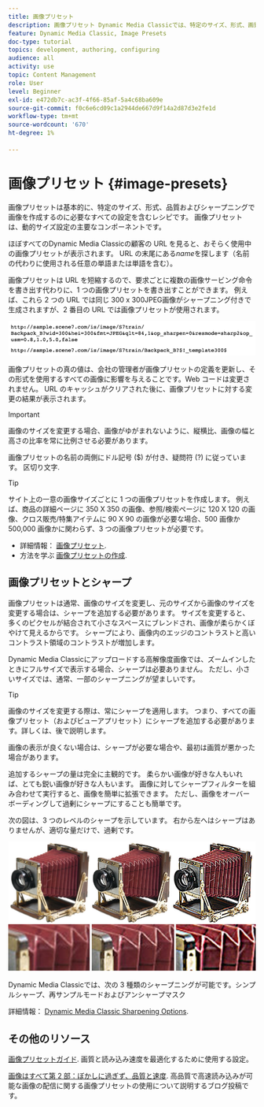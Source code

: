 ```yaml
---
title: 画像プリセット
description: 画像プリセット Dynamic Media Classicでは、特定のサイズ、形式、画質およびシャープニングで画像を作成するために必要なすべての設定が含まれています。 画像プリセットは、動的サイズ設定の主要なコンポーネントです。 Dynamic Media Classicで URL を見ると、画像プリセットが使用中かどうかを簡単に確認できます。 画像プリセット、その有用性の理由、画像プリセットの作成方法について説明します。
feature: Dynamic Media Classic, Image Presets
doc-type: tutorial
topics: development, authoring, configuring
audience: all
activity: use
topic: Content Management
role: User
level: Beginner
exl-id: e472db7c-ac3f-4f66-85af-5a4c68ba609e
source-git-commit: f0c6e6cd09c1a2944de667d9f14a2d87d3e2fe1d
workflow-type: tm+mt
source-wordcount: '670'
ht-degree: 1%

---
```


# 画像プリセット {#image-presets}

画像プリセットは基本的に、特定のサイズ、形式、品質およびシャープニングで画像を作成するのに必要なすべての設定を含むレシピです。 画像プリセットは、動的サイズ設定の主要なコンポーネントです。

ほぼすべてのDynamic Media Classicの顧客の URL を見ると、おそらく使用中の画像プリセットが表示されます。 URL の末尾にある$name$を探します（名前の代わりに使用される任意の単語または単語を含む）。

画像プリセットは URL を短縮するので、要求ごとに複数の画像サービング命令を書き出す代わりに、1 つの画像プリセットを書き出すことができます。 例えば、これら 2 つの URL では同じ 300 x 300JPEG画像がシャープニング付きで生成されますが、2 番目の URL では画像プリセットが使用されます。

![画像](assets/image-presets/image-preset-2.png)

画像プリセットの真の値は、会社の管理者が画像プリセットの定義を更新し、その形式を使用するすべての画像に影響を与えることです。Web コードは変更されません。 URL のキャッシュがクリアされた後に、画像プリセットに対する変更の結果が表示されます。

>[!IMPORTANT]
>
>画像のサイズを変更する場合、画像がゆがまれないように、縦横比、画像の幅と高さの比率を常に比例させる必要があります。

画像プリセットの名前の両側にドル記号 ($) が付き、疑問符 (?) に従っています。 区切り文字.

>[!TIP]
>
>サイト上の一意の画像サイズごとに 1 つの画像プリセットを作成します。 例えば、商品の詳細ページに 350 X 350 の画像、参照/検索ページに 120 X 120 の画像、クロス販売/特集アイテムに 90 X 90 の画像が必要な場合、500 画像か 500,000 画像かに関わらず、3 つの画像プリセットが必要です。

- 詳細情報： [画像プリセット](https://experienceleague.adobe.com/docs/dynamic-media-classic/using/image-sizing/setting-image-presets.html).
- 方法を学ぶ [画像プリセットの作成](https://experienceleague.adobe.com/docs/dynamic-media-classic/using/image-sizing/setting-image-presets.html#creating-an-image-preset).

## 画像プリセットとシャープ

画像プリセットは通常、画像のサイズを変更し、元のサイズから画像のサイズを変更する場合は、シャープを追加する必要があります。 サイズを変更すると、多くのピクセルが結合されて小さなスペースにブレンドされ、画像が柔らかくぼやけて見えるからです。 シャープにより、画像内のエッジのコントラストと高いコントラスト領域のコントラストが増加します。

Dynamic Media Classicにアップロードする高解像度画像では、ズームインしたときにフルサイズで表示する場合、シャープは必要ありません。 ただし、小さいサイズでは、通常、一部のシャープニングが望ましいです。

>[!TIP]
>
>画像のサイズを変更する際は、常にシャープを適用します。 つまり、すべての画像プリセット（およびビューアプリセット）にシャープを追加する必要があります。詳しくは、後で説明します。
>
>画像の表示が良くない場合は、シャープが必要な場合や、最初は画質が悪かった場合があります。

追加するシャープの量は完全に主観的です。 柔らかい画像が好きな人もいれば、とても鋭い画像が好きな人もいます。 画像に対してシャープフィルターを組み合わせて実行すると、画像を簡単に拡張できます。 ただし、画像をオーバーボーディングして過剰にシャープにすることも簡単です。

次の図は、3 つのレベルのシャープを示しています。 右から左へはシャープはありませんが、適切な量だけで、過剰です。

![画像](assets/image-presets/image-presets-1.jpg)

Dynamic Media Classicでは、次の 3 種類のシャープニングが可能です。シンプルシャープ、再サンプルモードおよびアンシャープマスク

詳細情報： [Dynamic Media Classic Sharpening Options](https://experienceleague.adobe.com/docs/dynamic-media-classic/using/master-files/sharpening-image.html#sharpening_an_image).

## その他のリソース

[画像プリセットガイド](https://www.adobe.com/content/dam/www/us/en/experience-manager/pdfs/dynamic-media-image-preset-guide.pdf). 画質と読み込み速度を最適化するために使用する設定。

[画像はすべて第 2 部：ぼかしに過ぎず、品質と速度](https://theblog.adobe.com/image-is-everything-part-2-its-never-just-a-blur-quality-versus-speed/). 高品質で高速読み込みが可能な画像の配信に関する画像プリセットの使用について説明するブログ投稿です。
